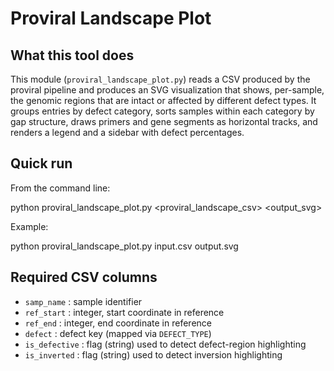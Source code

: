 Proviral Landscape Plot
=======================

What this tool does
-------------------
This module (`proviral_landscape_plot.py`) reads a CSV produced by the proviral pipeline and produces an SVG visualization that shows, per-sample, the genomic regions that are intact or affected by different defect types. It groups entries by defect category, sorts samples within each category by gap structure, draws primers and gene segments as horizontal tracks, and renders a legend and a sidebar with defect percentages.

Quick run
---------
From the command line:

python proviral_landscape_plot.py <proviral_landscape_csv> <output_svg>

Example:

python proviral_landscape_plot.py input.csv output.svg

Required CSV columns
------------------------------------------
- `samp_name` : sample identifier
- `ref_start` : integer, start coordinate in reference
- `ref_end`   : integer, end coordinate in reference
- `defect`    : defect key (mapped via `DEFECT_TYPE`)
- `is_defective` : flag (string) used to detect defect-region highlighting
- `is_inverted`  : flag (string) used to detect inversion highlighting
